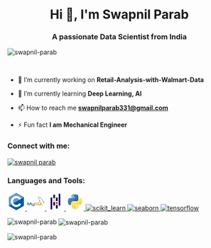 <h1 align="center">Hi 👋, I'm Swapnil Parab</h1>
<h3 align="center">A passionate Data Scientist from India</h3>


<p align="left"> <img src="https://komarev.com/ghpvc/?username=swapnil-parab&label=Profile%20views&color=0e75b6&style=flat" alt="swapnil-parab" /> </p>

<p align="left"> <a href="https://twitter.com/" target="blank"><img src="https://img.shields.io/twitter/follow/?logo=twitter&style=for-the-badge" alt="" /></a> </p>

- 🔭 I’m currently working on **Retail-Analysis-with-Walmart-Data**

- 🌱 I’m currently learning **Deep Learning, AI**

- 📫 How to reach me **swapnilparab331@gmail.com**

- ⚡ Fun fact **I am Mechanical Engineer**

<h3 align="left">Connect with me:</h3>
<p align="left">
<a href="https://www.youtube.com/c/swapnil parab" target="blank"><img align="center" src="https://raw.githubusercontent.com/rahuldkjain/github-profile-readme-generator/master/src/images/icons/Social/youtube.svg" alt="swapnil parab" height="30" width="40" /></a>
</p>

<h3 align="left">Languages and Tools:</h3>
<p align="left"> <a href="https://www.cprogramming.com/" target="_blank" rel="noreferrer"> <img src="https://raw.githubusercontent.com/devicons/devicon/master/icons/c/c-original.svg" alt="c" width="40" height="40"/> </a> <a href="https://www.mysql.com/" target="_blank" rel="noreferrer"> <img src="https://raw.githubusercontent.com/devicons/devicon/master/icons/mysql/mysql-original-wordmark.svg" alt="mysql" width="40" height="40"/> </a> <a href="https://pandas.pydata.org/" target="_blank" rel="noreferrer"> <img src="https://raw.githubusercontent.com/devicons/devicon/2ae2a900d2f041da66e950e4d48052658d850630/icons/pandas/pandas-original.svg" alt="pandas" width="40" height="40"/> </a> <a href="https://www.python.org" target="_blank" rel="noreferrer"> <img src="https://raw.githubusercontent.com/devicons/devicon/master/icons/python/python-original.svg" alt="python" width="40" height="40"/> </a> <a href="https://scikit-learn.org/" target="_blank" rel="noreferrer"> <img src="https://upload.wikimedia.org/wikipedia/commons/0/05/Scikit_learn_logo_small.svg" alt="scikit_learn" width="40" height="40"/> </a> <a href="https://seaborn.pydata.org/" target="_blank" rel="noreferrer"> <img src="https://seaborn.pydata.org/_images/logo-mark-lightbg.svg" alt="seaborn" width="40" height="40"/> </a> <a href="https://www.tensorflow.org" target="_blank" rel="noreferrer"> <img src="https://www.vectorlogo.zone/logos/tensorflow/tensorflow-icon.svg" alt="tensorflow" width="40" height="40"/> </a> </p>

<p><img align="left" src="https://github-readme-stats.vercel.app/api/top-langs?username=swapnil-parab&show_icons=true&locale=en&layout=compact" alt="swapnil-parab" /></p>

<p>&nbsp;<img align="center" src="https://github-readme-stats.vercel.app/api?username=swapnil-parab&show_icons=true&locale=en" alt="swapnil-parab" /></p>

<p><img align="center" src="https://github-readme-streak-stats.herokuapp.com/?user=swapnil-parab&" alt="swapnil-parab" /></p>

